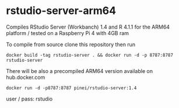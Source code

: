 # rstudio-server-arm64
Compiles RStudio Server (Workbanch) 1.4 and R 4.1.1 for the ARM64 platform / tested on a Raspberry Pi 4 with 4GB ram

To compile from source clone this repository then run

    docker build -tag rstudio-server . && docker run -d -p 8787:8787 rstudio-server

There will be also a precompiled ARM64 version available on hub.docker.com
  
    docker run -d -p8787:8787 pinei/rstudio-server:1.4

user / pass: rstudio
